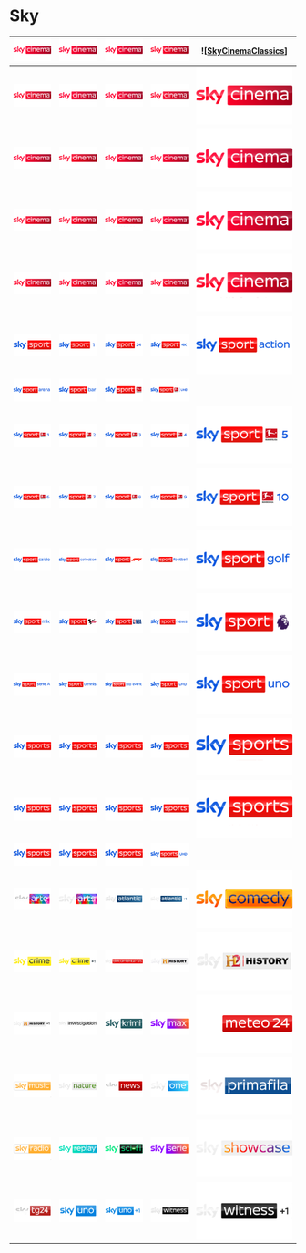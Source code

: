 # Sky

| ![SkyCinema] | ![SkyCinemaAction] | ![SkyCinemaAnimation] | ![SkyCinemaBestOf] | ![[SkyCinemaClassics]]  |
|:---:|:---:|:---:|:---:|:---:|
| ![SkyCinemaCollection] | ![SkyCinemaComedy] | ![SkyCinemaDrama] | ![SkyCinemaDue] | ![SkyCinemaDuePlus24] |
| ![SkyCinemaFamily] | ![SkyCinemaFun] | ![SkyCinemaGreats] | ![SkyCinemaHits] | ![SkyCinemaPremiere] |
| ![SkyCinemaPremieren] | ![SkyCinemaPremierenPlus24] | ![SkyCinemaRomance] | ![SkyCinemaSciFiHorror] | ![SkyCinemaSelect] |
| ![SkyCinemaSpecial] | ![SkyCinemaSuspense]	| ![SkyCinemaThriller] | ![SkyCinemaUno] | ![SkyCinemaUnoPlus24] |
| ![SkySport] | ![SkySport1] | ![SkySport24] | ![SkySport4K] | ![SkySportAction] |
| ![SkySportArena] | ![SkySportBar] | ![SkySportBundesliga] | ![SkySportBundesligaUHD] |
| ![SkySportBundesliga1] | ![SkySportBundesliga2] | ![SkySportBundesliga3] | ![SkySportBundesliga4] | ![SkySportBundesliga5] |
| ![SkySportBundesliga6] | ![SkySportBundesliga7] | ![SkySportBundesliga8] | ![SkySportBundesliga9] | ![SkySportBundesliga10] |
| ![SkySportCalcio] | ![SkySportCollection] | ![SkySportF1] | ![SkySportFootball] | ![SkySportGolf] |
| ![SkySportMix] | ![SkySportMotoGP] | ![SkySportNBA] | ![SkySportNews] | ![SkySportPremierLeague] |
| ![SkySportSerieA] | ![SkySportTennis] | ![SkySportTopEvent] | ![SkySportUHD] | ![SkySportUno] | |
| ![SkySportsAction] | ![SkySportsArena] | ![SkySportsBoxOffice] | ![SkySportsCricket] | ![SkySportsF1] |
| ![SkySportsFootball] | ![SkySportsGolf] | ![SkySportsMainEvent] | ![SkySportsMix] | ![SkySportsNews] |
| ![SkySportsNFL] | ![SkySportsPremierLeague] | ![SkySportsRacing] | ![SkySportsUHD] |
| ![SkyArte] | ![SkyArts] | ![SkyAtlantic] | ![SkyAtlanticPlus1] |  ![SkyComedy] |
| ![SkyCrime] | ![SkyCrimePlus1] | ![SkyDocumentaries] | ![SkyHistory] | ![SkyHistory2] |
| ![SkyHistoryPlus1] | ![Skyinvestigation] | ![SkyKrimi] | ![SkyMax] | ![SkyMeteo24] |
| ![SkyMusic] | ![SkyNature] | ![SkyNews] | ![SkyOne] | ![SkyPrimafila] |
| ![SkyRadio] | ![SkyReplay] | ![SkySciFi] | ![SkySerie] | ![SkyShowcase] |
| ![SkyTG24] | ![SkyUno] | ![SkyUnoPlus1] | ![SkyWitness] | ![SkyWitnessPlus1] |	



[SkyArte]:https://raw.githubusercontent.com/RevGear/logo/master/Networks/Sky/SkyArte.png
[SkyArts]:https://raw.githubusercontent.com/RevGear/logo/master/Networks/Sky/SkyArts.png
[SkyAtlantic]:https://raw.githubusercontent.com/RevGear/logo/master/Networks/Sky/SkyAtlantic.png
[SkyAtlanticPlus1]:https://raw.githubusercontent.com/RevGear/logo/master/Networks/Sky/SkyAtlanticPlus1.png
[SkyCinema]:https://raw.githubusercontent.com/RevGear/logo/master/Networks/Sky/SkyCinema.png
[SkyCinemaAction]:https://raw.githubusercontent.com/RevGear/logo/master/Networks/Sky/SkyCinemaAction.png
[SkyCinemaAnimation]:https://raw.githubusercontent.com/RevGear/logo/master/Networks/Sky/SkyCinemaAnimation.png
[SkyCinemaBestOf]:https://raw.githubusercontent.com/RevGear/logo/master/Networks/Sky/SkyCinemaBestOf.png
[SkyCinemaClassics]:https://raw.githubusercontent.com/RevGear/logo/master/Networks/Sky/SkyCinemaClassics.png
[SkyCinemaCollection]:https://raw.githubusercontent.com/RevGear/logo/master/Networks/Sky/SkyCinemaCollection.png
[SkyCinemaComedy]:https://raw.githubusercontent.com/RevGear/logo/master/Networks/Sky/SkyCinemaComedy.png
[SkyCinemaDrama]:https://raw.githubusercontent.com/RevGear/logo/master/Networks/Sky/SkyCinemaDrama.png
[SkyCinemaDue]:https://raw.githubusercontent.com/RevGear/logo/master/Networks/Sky/SkyCinemaDue.png
[SkyCinemaDuePlus24]:https://raw.githubusercontent.com/RevGear/logo/master/Networks/Sky/SkyCinemaDuePlus24.png
[SkyCinemaFamily]:https://raw.githubusercontent.com/RevGear/logo/master/Networks/Sky/SkyCinemaFamily.png
[SkyCinemaFun]:https://raw.githubusercontent.com/RevGear/logo/master/Networks/Sky/SkyCinemaFun.png
[SkyCinemaGreats]:https://raw.githubusercontent.com/RevGear/logo/master/Networks/Sky/SkyCinemaGreats.png
[SkyCinemaHits]:https://raw.githubusercontent.com/RevGear/logo/master/Networks/Sky/SkyCinemaHits.png
[SkyCinemaPremiere]:https://raw.githubusercontent.com/RevGear/logo/master/Networks/Sky/SkyCinemaPremiere.png
[SkyCinemaPremieren]:https://raw.githubusercontent.com/RevGear/logo/master/Networks/Sky/SkyCinemaPremieren.png
[SkyCinemaPremierenPlus24]:https://raw.githubusercontent.com/RevGear/logo/master/Networks/Sky/SkyCinemaPremierenPlus24.png
[SkyCinemaRomance]:https://raw.githubusercontent.com/RevGear/logo/master/Networks/Sky/SkyCinemaRomance.png
[SkyCinemaSciFiHorror]:https://raw.githubusercontent.com/RevGear/logo/master/Networks/Sky/SkyCinemaSciFiHorror.png
[SkyCinemaSelect]:https://raw.githubusercontent.com/RevGear/logo/master/Networks/Sky/SkyCinemaSelect.png
[SkyCinemaSpecial]:https://raw.githubusercontent.com/RevGear/logo/master/Networks/Sky/SkyCinemaSpecial.png
[SkyCinemaSuspense]:https://raw.githubusercontent.com/RevGear/logo/master/Networks/Sky/SkyCinemaSuspense.png
[SkyCinemaThriller]:https://raw.githubusercontent.com/RevGear/logo/master/Networks/Sky/SkyCinemaThriller.png
[SkyCinemaUno]:https://raw.githubusercontent.com/RevGear/logo/master/Networks/Sky/SkyCinemaUno.png
[SkyCinemaUnoPlus24]:https://raw.githubusercontent.com/RevGear/logo/master/Networks/Sky/SkyCinemaUnoPlus24.png
[SkyComedy]:https://raw.githubusercontent.com/RevGear/logo/master/Networks/Sky/SkyComedy.png
[SkyCrime]:https://raw.githubusercontent.com/RevGear/logo/master/Networks/Sky/SkyCrime.png
[SkyCrimePlus1]:https://raw.githubusercontent.com/RevGear/logo/master/Networks/Sky/SkyCrimePlus1.png
[SkyDocumentaries]:https://raw.githubusercontent.com/RevGear/logo/master/Networks/Sky/SkyDocumentaries.png
[SkyHistory]:https://raw.githubusercontent.com/RevGear/logo/master/Networks/Sky/SkyHistory.png
[SkyHistory2]:https://raw.githubusercontent.com/RevGear/logo/master/Networks/Sky/SkyHistory2.png
[SkyHistoryPlus1]:https://raw.githubusercontent.com/RevGear/logo/master/Networks/Sky/SkyHistoryPlus1.png
[SkyInvestigation]:https://raw.githubusercontent.com/RevGear/logo/master/Networks/Sky/SkyInvestigation.png
[SkyKrimi]:https://raw.githubusercontent.com/RevGear/logo/master/Networks/Sky/SkyKrimi.png
[SkyMax]:https://raw.githubusercontent.com/RevGear/logo/master/Networks/Sky/SkyMax.png
[SkyMeteo24]:https://raw.githubusercontent.com/RevGear/logo/master/Networks/Sky/SkyMeteo24.png
[SkyMusic]:https://raw.githubusercontent.com/RevGear/logo/master/Networks/Sky/SkyMusic.png
[SkyNature]:https://raw.githubusercontent.com/RevGear/logo/master/Networks/Sky/SkyNature.png
[SkyNews]:https://raw.githubusercontent.com/RevGear/logo/master/Networks/Sky/SkyNews.png
[SkyOne]:https://raw.githubusercontent.com/RevGear/logo/master/Networks/Sky/SkyOne.png
[SkyPrimafila]:https://raw.githubusercontent.com/RevGear/logo/master/Networks/Sky/SkyPrimafila.png
[SkyRadio]:https://raw.githubusercontent.com/RevGear/logo/master/Networks/Sky/SkyRadio.png
[SkyReplay]:https://raw.githubusercontent.com/RevGear/logo/master/Networks/Sky/SkyReplay.png
[SkySciFi]:https://raw.githubusercontent.com/RevGear/logo/master/Networks/Sky/SkySciFi.png
[SkySerie]:https://raw.githubusercontent.com/RevGear/logo/master/Networks/Sky/SkySerie.png
[SkyShowcase]:https://raw.githubusercontent.com/RevGear/logo/master/Networks/Sky/SkyShowcase.png
[SkySport]:https://raw.githubusercontent.com/RevGear/logo/master/Networks/Sky/SkySport.png
[SkySport1]:https://raw.githubusercontent.com/RevGear/logo/master/Networks/Sky/SkySport1.png
[SkySport24]:https://raw.githubusercontent.com/RevGear/logo/master/Networks/Sky/SkySport24.png
[SkySport4K]:https://raw.githubusercontent.com/RevGear/logo/master/Networks/Sky/SkySport4K.png
[SkySportAction]:https://raw.githubusercontent.com/RevGear/logo/master/Networks/Sky/SkySportAction.png
[SkySportArena]:https://raw.githubusercontent.com/RevGear/logo/master/Networks/Sky/SkySportArena.png
[SkySportBar]:https://raw.githubusercontent.com/RevGear/logo/master/Networks/Sky/SkySportBar.png
[SkySportBundesliga1]:https://raw.githubusercontent.com/RevGear/logo/master/Networks/Sky/SkySportBundesliga1.png
[SkySportBundesliga10]:https://raw.githubusercontent.com/RevGear/logo/master/Networks/Sky/SkySportBundesliga10.png
[SkySportBundesliga2]:https://raw.githubusercontent.com/RevGear/logo/master/Networks/Sky/SkySportBundesliga2.png
[SkySportBundesliga3]:https://raw.githubusercontent.com/RevGear/logo/master/Networks/Sky/SkySportBundesliga3.png
[SkySportBundesliga4]:https://raw.githubusercontent.com/RevGear/logo/master/Networks/Sky/SkySportBundesliga4.png
[SkySportBundesliga5]:https://raw.githubusercontent.com/RevGear/logo/master/Networks/Sky/SkySportBundesliga5.png
[SkySportBundesliga6]:https://raw.githubusercontent.com/RevGear/logo/master/Networks/Sky/SkySportBundesliga6.png
[SkySportBundesliga7]:https://raw.githubusercontent.com/RevGear/logo/master/Networks/Sky/SkySportBundesliga7.png
[SkySportBundesliga8]:https://raw.githubusercontent.com/RevGear/logo/master/Networks/Sky/SkySportBundesliga8.png
[SkySportBundesliga9]:https://raw.githubusercontent.com/RevGear/logo/master/Networks/Sky/SkySportBundesliga9.png
[SkySportBundesliga]:https://raw.githubusercontent.com/RevGear/logo/master/Networks/Sky/SkySportBundesliga.png
[SkySportBundesligaUHD]:https://raw.githubusercontent.com/RevGear/logo/master/Networks/Sky/SkySportBundesligaUHD.png
[SkySportCalcio]:https://raw.githubusercontent.com/RevGear/logo/master/Networks/Sky/SkySportCalcio.png
[SkySportCollection]:https://raw.githubusercontent.com/RevGear/logo/master/Networks/Sky/SkySportCollection.png
[SkySportF1]:https://raw.githubusercontent.com/RevGear/logo/master/Networks/Sky/SkySportF1.png
[SkySportFootball]:https://raw.githubusercontent.com/RevGear/logo/master/Networks/Sky/SkySportFootball.png
[SkySportGolf]:https://raw.githubusercontent.com/RevGear/logo/master/Networks/Sky/SkySportGolf.png
[SkySportMix]:https://raw.githubusercontent.com/RevGear/logo/master/Networks/Sky/SkySportMix.png
[SkySportMotoGP]:https://raw.githubusercontent.com/RevGear/logo/master/Networks/Sky/SkySportMotoGP.png
[SkySportNBA]:https://raw.githubusercontent.com/RevGear/logo/master/Networks/Sky/SkySportNBA.png
[SkySportNews]:https://raw.githubusercontent.com/RevGear/logo/master/Networks/Sky/SkySportNews.png
[SkySportPremierLeague]:https://raw.githubusercontent.com/RevGear/logo/master/Networks/Sky/SkySportPremierLeague.png
[SkySportsAction]:https://raw.githubusercontent.com/RevGear/logo/master/Networks/Sky/SkySportsAction.png
[SkySportsArena]:https://raw.githubusercontent.com/RevGear/logo/master/Networks/Sky/SkySportsArena.png
[SkySportsBoxOffice]:https://raw.githubusercontent.com/RevGear/logo/master/Networks/Sky/SkySportsBoxOffice.png
[SkySportsCricket]:https://raw.githubusercontent.com/RevGear/logo/master/Networks/Sky/SkySportsCricket.png
[SkySportSerieA]:https://raw.githubusercontent.com/RevGear/logo/master/Networks/Sky/SkySportSerieA.png
[SkySportsF1]:https://raw.githubusercontent.com/RevGear/logo/master/Networks/Sky/SkySportsF1.png
[SkySportsFootball]:https://raw.githubusercontent.com/RevGear/logo/master/Networks/Sky/SkySportsFootball.png
[SkySportsGolf]:https://raw.githubusercontent.com/RevGear/logo/master/Networks/Sky/SkySportsGolf.png
[SkySportsMainEvent]:https://raw.githubusercontent.com/RevGear/logo/master/Networks/Sky/SkySportsMainEvent.png
[SkySportsMix]:https://raw.githubusercontent.com/RevGear/logo/master/Networks/Sky/SkySportsMix.png
[SkySportsNews]:https://raw.githubusercontent.com/RevGear/logo/master/Networks/Sky/SkySportsNews.png
[SkySportsNFL]:https://raw.githubusercontent.com/RevGear/logo/master/Networks/Sky/SkySportsNFL.png
[SkySportsPremierLeague]:https://raw.githubusercontent.com/RevGear/logo/master/Networks/Sky/SkySportsPremierLeague.png
[SkySportsRacing]:https://raw.githubusercontent.com/RevGear/logo/master/Networks/Sky/SkySportsRacing.png
[SkySportsUHD]:https://raw.githubusercontent.com/RevGear/logo/master/Networks/Sky/SkySportsUHD.png
[SkySportTennis]:https://raw.githubusercontent.com/RevGear/logo/master/Networks/Sky/SkySportTennis.png
[SkySportTopEvent]:https://raw.githubusercontent.com/RevGear/logo/master/Networks/Sky/SkySportTopEvent.png
[SkySportUHD]:https://raw.githubusercontent.com/RevGear/logo/master/Networks/Sky/SkySportUHD.png
[SkySportUno]:https://raw.githubusercontent.com/RevGear/logo/master/Networks/Sky/SkySportUno.png
[SkyTG24]:https://raw.githubusercontent.com/RevGear/logo/master/Networks/Sky/SkyTG24.png
[SkyUno]:https://raw.githubusercontent.com/RevGear/logo/master/Networks/Sky/SkyUno.png
[SkyUnoPlus1]:https://raw.githubusercontent.com/RevGear/logo/master/Networks/Sky/SkyUnoPlus1.png
[SkyWitness]:https://raw.githubusercontent.com/RevGear/logo/master/Networks/Sky/SkyWitness.png
[SkyWitnessPlus1]:https://raw.githubusercontent.com/RevGear/logo/master/Networks/Sky/SkyWitnessPlus1.png
